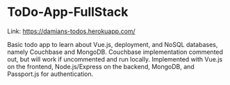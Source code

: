 # ToDo-App-FullStack
Link: https://damians-todos.herokuapp.com/

Basic todo app to learn about Vue.js, deployment, and NoSQL databases, namely Couchbase and MongoDB. Couchbase implementation commented out, but will work if uncommented and run locally. Implemented with Vue.js on the frontend, Node.js/Express on the backend, MongoDB, and Passport.js for authentication.

